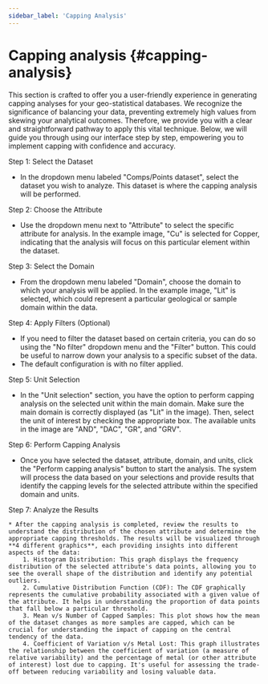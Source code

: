 ```yaml
---
sidebar_label: 'Capping Analysis'
---
```


# **Capping analysis** {#capping-analysis}

This section is crafted to offer you a user-friendly experience in generating capping analyses for your geo-statistical databases. We recognize the significance of balancing your data, preventing extremely high values from skewing your analytical outcomes. Therefore, we provide you with a clear and straightforward pathway to apply this vital technique. Below, we will guide you through using our interface step by step, empowering you to implement capping with confidence and accuracy.

Step 1: Select the Dataset

* In the dropdown menu labeled "Comps/Points dataset", select the dataset you wish to analyze. This dataset is where the capping analysis will be performed.

Step 2: Choose the Attribute

* Use the dropdown menu next to "Attribute" to select the specific attribute for analysis. In the example image, "Cu" is selected for Copper, indicating that the analysis will focus on this particular element within the dataset.

Step 3: Select the Domain

* From the dropdown menu labeled "Domain", choose the domain to which your analysis will be applied. In the example image, "Lit" is selected, which could represent a particular geological or sample domain within the data.

Step 4: Apply Filters (Optional)

* If you need to filter the dataset based on certain criteria, you can do so using the "No filter" dropdown menu and the "Filter" button. This could be useful to narrow down your analysis to a specific subset of the data.  
* The default configuration is with no filter applied.

Step 5: Unit Selection

* In the "Unit selection" section, you have the option to perform capping analysis on the selected unit within the main domain. Make sure the main domain is correctly displayed (as "Lit" in the image). Then, select the unit of interest by checking the appropriate box. The available units in the image are "AND", "DAC", "GR", and "GRV".

Step 6: Perform Capping Analysis

* Once you have selected the dataset, attribute, domain, and units, click the "Perform capping analysis" button to start the analysis. The system will process the data based on your selections and provide results that identify the capping levels for the selected attribute within the specified domain and units.

Step 7: Analyze the Results

    * After the capping analysis is completed, review the results to understand the distribution of the chosen attribute and determine the appropriate capping thresholds. The results will be visualized through **4 different graphics**, each providing insights into different aspects of the data:  
        1. Histogram Distribution: This graph displays the frequency distribution of the selected attribute's data points, allowing you to see the overall shape of the distribution and identify any potential outliers.  
        2. Cumulative Distribution Function (CDF): The CDF graphically represents the cumulative probability associated with a given value of the attribute. It helps in understanding the proportion of data points that fall below a particular threshold.  
        3. Mean v/s Number of Capped Samples: This plot shows how the mean of the dataset changes as more samples are capped, which can be crucial for understanding the impact of capping on the central tendency of the data.  
        4. Coefficient of Variation v/s Metal Lost: This graph illustrates the relationship between the coefficient of variation (a measure of relative variability) and the percentage of metal (or other attribute of interest) lost due to capping. It's useful for assessing the trade-off between reducing variability and losing valuable data.
